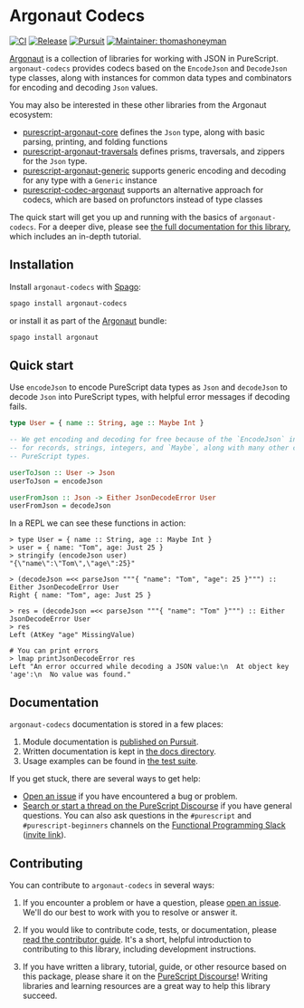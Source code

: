 # Argonaut Codecs

[![CI](https://github.com/purescript-contrib/purescript-argonaut-codecs/workflows/CI/badge.svg?branch=main)](https://github.com/purescript-contrib/purescript-argonaut-codecs/actions?query=workflow%3ACI+branch%3Amain)
[![Release](http://img.shields.io/github/release/purescript-contrib/purescript-argonaut-codecs.svg)](https://github.com/purescript-contrib/purescript-argonaut-codecs/releases)
[![Pursuit](http://pursuit.purescript.org/packages/purescript-argonaut-codecs/badge)](http://pursuit.purescript.org/packages/purescript-argonaut-codecs)
[![Maintainer: thomashoneyman](https://img.shields.io/badge/maintainer-thomashoneyman-teal.svg)](http://github.com/thomashoneyman)

[Argonaut](https://github.com/purescript-contrib/purescript-argonaut) is a collection of libraries for working with JSON in PureScript. `argonaut-codecs` provides codecs based on the `EncodeJson` and `DecodeJson` type classes, along with instances for common data types and combinators for encoding and decoding `Json` values.

You may also be interested in these other libraries from the Argonaut ecosystem:

- [purescript-argonaut-core](https://github.com/purescript-contrib/purescript-argonaut-core) defines the `Json` type, along with basic parsing, printing, and folding functions
- [purescript-argonaut-traversals](https://github.com/purescript-contrib/purescript-argonaut-traversals) defines prisms, traversals, and zippers for the `Json` type.
- [purescript-argonaut-generic](https://github.com/purescript-contrib/purescript-argonaut-generic) supports generic encoding and decoding for any type with a `Generic` instance
- [purescript-codec-argonaut](https://github.com/garyb/purescript-codec-argonaut) supports an alternative approach for codecs, which are based on profunctors instead of type classes

The quick start will get you up and running with the basics of `argonaut-codecs`. For a deeper dive, please see [the full documentation for this library](./docs), which includes an in-depth tutorial.

## Installation

Install `argonaut-codecs` with [Spago](https://github.com/purescript/spago):

```sh
spago install argonaut-codecs
```

or install it as part of the [Argonaut](https://github.com/purescript-contrib/purescript-argonaut) bundle:

```sh
spago install argonaut
```

## Quick start

Use `encodeJson` to encode PureScript data types as `Json` and `decodeJson` to decode `Json` into PureScript types, with helpful error messages if decoding fails.

```purs
type User = { name :: String, age :: Maybe Int }

-- We get encoding and decoding for free because of the `EncodeJson` instances
-- for records, strings, integers, and `Maybe`, along with many other common
-- PureScript types.

userToJson :: User -> Json
userToJson = encodeJson

userFromJson :: Json -> Either JsonDecodeError User
userFromJson = decodeJson
```

In a REPL we can see these functions in action:

```text
> type User = { name :: String, age :: Maybe Int }
> user = { name: "Tom", age: Just 25 }
> stringify (encodeJson user)
"{\"name\":\"Tom\",\"age\":25}"

> (decodeJson =<< parseJson """{ "name": "Tom", "age": 25 }""") :: Either JsonDecodeError User
Right { name: "Tom", age: Just 25 }

> res = (decodeJson =<< parseJson """{ "name": "Tom" }""") :: Either JsonDecodeError User
> res
Left (AtKey "age" MissingValue)

# You can print errors
> lmap printJsonDecodeError res
Left "An error occurred while decoding a JSON value:\n  At object key 'age':\n  No value was found."
```

## Documentation

`argonaut-codecs` documentation is stored in a few places:

1. Module documentation is [published on Pursuit](https://pursuit.purescript.org/packages/purescript-argonaut-codecs).
2. Written documentation is kept in [the docs directory](./docs).
3. Usage examples can be found in [the test suite](./test).

If you get stuck, there are several ways to get help:

- [Open an issue](https://github.com/purescript-contrib/purescript-argonaut-codecs/issues) if you have encountered a bug or problem.
- [Search or start a thread on the PureScript Discourse](https://discourse.purescript.org) if you have general questions. You can also ask questions in the `#purescript` and `#purescript-beginners` channels on the [Functional Programming Slack](https://functionalprogramming.slack.com) ([invite link](https://fpchat-invite.herokuapp.com/)).

## Contributing

You can contribute to `argonaut-codecs` in several ways:

1. If you encounter a problem or have a question, please [open an issue](https://github.com/purescript-contrib/purescript-argonaut-codecs/issues). We'll do our best to work with you to resolve or answer it.

2. If you would like to contribute code, tests, or documentation, please [read the contributor guide](./CONTRIBUTING.md). It's a short, helpful introduction to contributing to this library, including development instructions.

3. If you have written a library, tutorial, guide, or other resource based on this package, please share it on the [PureScript Discourse](https://discourse.purescript.org)! Writing libraries and learning resources are a great way to help this library succeed.
